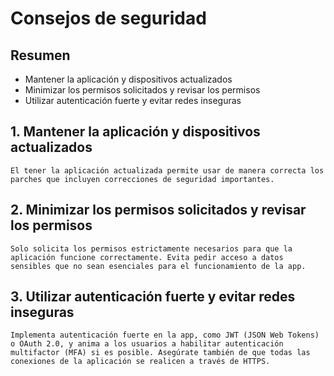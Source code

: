 # Consejos de seguridad

## Resumen
- Mantener la aplicación y dispositivos actualizados
- Minimizar los permisos solicitados y revisar los permisos
- Utilizar autenticación fuerte y evitar redes inseguras

## 1. Mantener la aplicación y dispositivos actualizados
    El tener la aplicación actualizada permite usar de manera correcta los parches que incluyen correcciones de seguridad importantes.

## 2. Minimizar los permisos solicitados y revisar los permisos
    Solo solicita los permisos estrictamente necesarios para que la aplicación funcione correctamente. Evita pedir acceso a datos sensibles que no sean esenciales para el funcionamiento de la app.

## 3. Utilizar autenticación fuerte y evitar redes inseguras
    Implementa autenticación fuerte en la app, como JWT (JSON Web Tokens) o OAuth 2.0, y anima a los usuarios a habilitar autenticación multifactor (MFA) si es posible. Asegúrate también de que todas las conexiones de la aplicación se realicen a través de HTTPS.